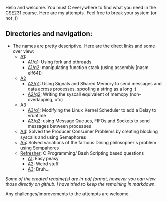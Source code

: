 Hello and welcome. You must C everywhere to find what you need in the CSE231 course. Here are my attempts. Feel free to break your system (or not ;))

## Directories and navigation:
- The names are pretty descriptive. Here are the direct links and some over view:
  - [A1](https://github.com/Anindya-Prithvi/fun_OS/tree/main/Assignment1):
    - [A1/q1](https://github.com/Anindya-Prithvi/fun_OS/tree/main/Assignment1/q1): Using fork and pthreads
    - [A1/q2](https://github.com/Anindya-Prithvi/fun_OS/tree/main/Assignment1/q2): manipulating function stack (using assembly [nasm elf64])
  - [A2](https://github.com/Anindya-Prithvi/fun_OS/tree/main/Assignment2)
    - [A2/q1](https://github.com/Anindya-Prithvi/fun_OS/tree/main/Assignment2/Q1): Using Signals and Shared Memory to send messages and data across processes, spoofing a string as a long ;)
    - [A2/q2](https://github.com/Anindya-Prithvi/fun_OS/tree/main/Assignment2/Q2): Writing the syscall equivalent of memcpy (non-overlapping, ofc)
  - [A3](https://github.com/Anindya-Prithvi/fun_OS/tree/main/Assignment3)
    - [A3/q1](https://github.com/Anindya-Prithvi/fun_OS/tree/main/Assignment3/Q1): Modifying the Linux Kernel Scheduler to add a Delay to vruntime
    - [A3/q2](https://github.com/Anindya-Prithvi/fun_OS/tree/main/Assignment3/Q2): using Message Queues, FIFOs and Sockets to send messages between processes
  - [A4](https://github.com/Anindya-Prithvi/fun_OS/tree/main/Assignment4): Solved the Producer Consumer Problems by creating blocking syscalls and using Semaphores
  - [A5](https://github.com/Anindya-Prithvi/fun_OS/tree/main/Assignment5): Solved variations of the famous Dining philosopher's problem using Sempahores
  - [Refresher](https://github.com/Anindya-Prithvi/fun_OS/tree/main/Refresher(C%2Cbash)): C Programming/ Bash Scripting based questions
    - [A1](https://github.com/Anindya-Prithvi/fun_OS/tree/main/Refresher(C%2Cbash)/Assignment1): Easy peasy
    - [A2](https://github.com/Anindya-Prithvi/fun_OS/tree/main/Refresher(C%2Cbash)/Assignment2): Weird stuff
    - [A3](https://github.com/Anindya-Prithvi/fun_OS/tree/main/Refresher(C%2Cbash)/Assignment1): Bruh...

*Some of the created readme(s) are in pdf format, however you can view those directly on github. I have tried to keep the remaining in markdown.*

Any challenges/improvements to the attempts are welcome. 
